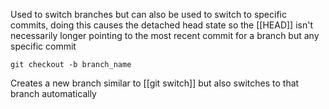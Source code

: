 Used to switch branches but can also be used to switch to specific commits, doing this causes the detached head state so the [[HEAD]] isn't necessarily longer pointing to the most recent commit for a branch but any specific commit

```
git checkout -b branch_name
```

Creates a new branch similar to [[git switch]] but also switches to that branch automatically